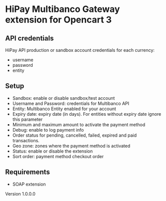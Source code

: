 # HiPay Multibanco Gateway extension for Opencart 3

## API credentials

HiPay API production or sandbox account credentials for each currency:
   - username
   - password
   - entity

## Setup
    
  - Sandbox: enable or disable sandbox/test account
  - Username and Password: credentials for Multibanco API 
  - Entity: Multibanco Entity enabled for your account
  - Expiry date: expiry date (in days). For entities without expiry date ignore this parameter
  - Minimum and maximum amount to activate the payment method
  - Debug: enable to log payment info 
  - Order status for pending, cancelled, failed, expired and paid transactions.
  - Geo zone: zones where the payment method is activated
  - Status: enable or disable the extension
  - Sort order: payment method checkout order
  
## Requirements
  - SOAP extension


Version 1.0.0.0
